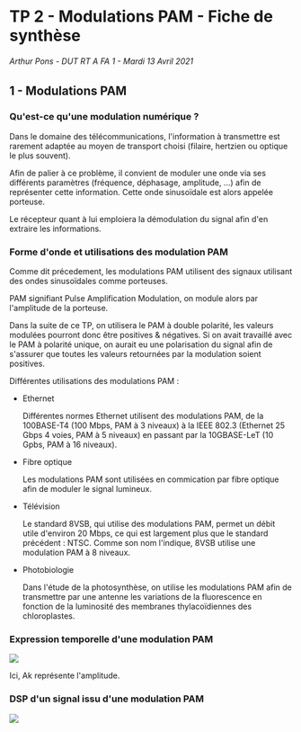 # TP 2 - Modulations PAM - Fiche de synthèse
###### Arthur Pons - DUT RT A FA 1 - Mardi 13 Avril 2021

## 1 - Modulations PAM

### Qu'est-ce qu'une modulation numérique ?

Dans le domaine des télécommunications, l'information à transmettre est rarement adaptée au moyen de transport choisi (filaire, hertzien ou optique le plus souvent). 

Afin de palier à ce problème, il convient de moduler une onde via ses différents paramètres (fréquence, déphasage, amplitude, ...) afin de représenter cette information. Cette onde sinusoïdale est alors appelée porteuse.

Le récepteur quant à lui emploiera la démodulation du signal afin d'en extraire les informations.

### Forme d'onde et utilisations des modulation PAM

Comme dit précedement, les modulations PAM utilisent des signaux utilisant des ondes sinusoïdales comme porteuses.

PAM signifiant Pulse Amplification Modulation, on module alors par l'amplitude de la porteuse.

Dans la suite de ce TP, on utilisera le PAM à double polarité, les valeurs modulées pourront donc être positives & négatives. Si on avait travaillé avec le PAM à polarité unique, on aurait eu une polarisation du signal afin de s'assurer que toutes les valeurs retournées par la modulation soient positives.

Différentes utilisations des modulations PAM :
- Ethernet

	Différentes normes Ethernet utilisent des modulations PAM, de la 100BASE-T4 (100 Mbps, PAM à 3 niveaux) à la IEEE 802.3 (Ethernet 25 Gbps 4 voies, PAM à 5 niveaux) en passant par la 10GBASE-LeT (10 Gpbs, PAM à 16 niveaux).

- Fibre optique

	Les modulations PAM sont utilisées en commication par fibre optique afin de moduler le signal lumineux.

- Télévision

	Le standard 8VSB, qui utilise des modulations PAM, permet un débit utile d'environ 20 Mbps, ce qui est largement plus que le standard précédent : NTSC. Comme son nom l'indique, 8VSB utilise une modulation PAM à 8 niveaux.

- Photobiologie

	Dans l'étude de la photosynthèse, on utilise les modulations PAM afin de transmettre par une antenne les variations de la fluorescence en fonction de la luminosité des membranes thylacoïdiennes des chloroplastes.

### Expression temporelle d'une modulation PAM

![](https://i.ibb.co/3W0KN11/Capture-d-cran-2021-04-13-10-54-02.png)

Ici, Ak représente l'amplitude.

### DSP d'un signal issu d'une modulation PAM

![](https://i.ibb.co/Z83TBMJ/Capture-d-cran-2021-04-13-10-59-39.png)